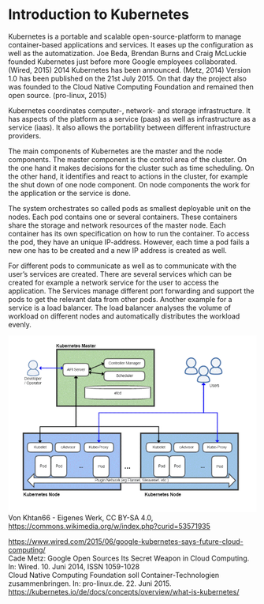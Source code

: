 # Introduction to Kubernetes

Kubernetes is a portable and scalable open-source-platform to manage container-based applications and services. It eases up the configuration as well as the automatization. Joe Beda, Brendan Burns and Craig McLuckie founded Kubernetes just before more Google employees collaborated. (Wired, 2015) 2014 Kubernetes has been announced. (Metz, 2014) Version 1.0 has been published on the 21st July 2015. On that day the project also was founded to the Cloud Native Computing Foundation and remained then open source. (pro-linux, 2015)

Kubernetes coordinates computer-, network- and storage infrastructure. It has aspects of the platform as a service (paas) as well as infrastructure as a service (iaas). It also allows the portability between different infrastructure providers.

The main components of Kubernetes are the master and the node components. The master component is the control area of the cluster. On the one hand it makes decisions for the cluster such as time scheduling. On the other hand, it identifies and react to actions in the cluster, for example the shut down of one node component. On node components the work for the application or the service is done.

The system orchestrates so called pods as smallest deployable unit on the nodes. Each pod contains one or several containers. These containers share the storage and network resources of the master node. Each container has its own specification on how to run the container. To access the pod, they have an unique IP-address. However, each time a pod fails a new one has to be created and a new IP address is created as well.

For different pods to communicate as well as to communicate with the user’s services are created. There are several services which can be created for example a network service for the user to access the application. The Services manage different port forwarding and support the pods to get the relevant data from other pods. Another example for a service is a load balancer. The load balancer analyses the volume of workload on different nodes and automatically distributes the workload evenly. 

![Kubernetes Architecture](images/kubernetes_architecture.png)  
Von Khtan66 - Eigenes Werk, CC BY-SA 4.0, https://commons.wikimedia.org/w/index.php?curid=53571935


https://www.wired.com/2015/06/google-kubernetes-says-future-cloud-computing/  
Cade Metz: Google Open Sources Its Secret Weapon in Cloud Computing. In: Wired. 10. Juni 2014, ISSN 1059-1028  
Cloud Native Computing Foundation soll Container-Technologien zusammenbringen. In: pro-linux.de. 22. Juni 2015.  
https://kubernetes.io/de/docs/concepts/overview/what-is-kubernetes/

